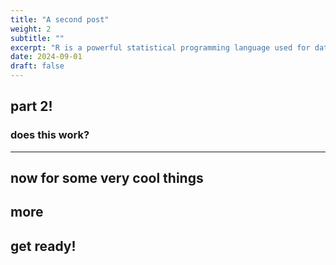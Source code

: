 ```yaml
---
title: "A second post"
weight: 2
subtitle: ""
excerpt: "R is a powerful statistical programming language used for data analysis, visualization, and modeling. Its flexibility and rich package ecosystem make it ideal for everything from basic summaries to complex analytics. In this blog, I’ll explore practical ways to use R for insightful data analysis and data-driven decisions. Even this sidebar offers a ton of customizations!"
date: 2024-09-01
draft: false
---
```





## part 2!

### does this work?

---

## now for some very cool things

## more

## get ready!
